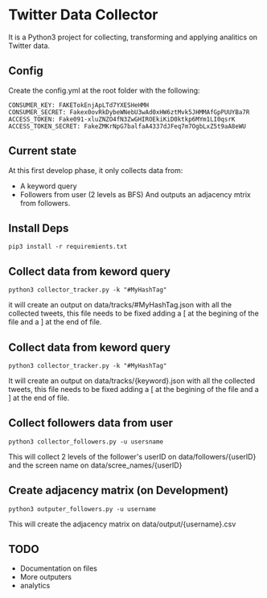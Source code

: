 # Twitter Data Collector
It is a Python3 project for collecting, transforming and applying analitics on Twitter data.

## Config
Create the config.yml at the root folder with the following:
```
CONSUMER_KEY: FAKETokEnjApLTd7YXESHeHMH
CONSUMER_SECRET: Fakex0ovRkDybeWNebU3wAd0xHW6ztMvk5JHMMAfGpPUUYBa7R
ACCESS_TOKEN: Fake091-xluZNZO4fN3ZwGHIROEkiKiD0ktkp6MYm1LI0qsrK
ACCESS_TOKEN_SECRET: FakeZMKrNpG7balfaA4337dJFeq7m7OgbLxZ5t9aA8eWU
```

## Current state
At this first develop phase, it only collects data from:
- A keyword query
- Followers from user (2 levels as BFS)
And outputs an adjacency mtrix from followers.

## Install Deps
```
pip3 install -r requiremients.txt
```
## Collect data from keword query
```
python3 collector_tracker.py -k "#MyHashTag"
```
it will create an output on data/tracks/#MyHashTag.json with all the collected tweets, this file needs to be fixed adding a [ at the begining of the file and a ] at the end of file.


## Collect data from keword query
```
python3 collector_tracker.py -k "#MyHashTag"
```

It will create an output on data/tracks/{keyword}.json with all the collected tweets, this file needs to be fixed adding a [ at the begining of the file and a ] at the end of file.

## Collect followers data from user
```
python3 collector_followers.py -u usersname
```
This will collect 2 levels of the follower's userID on data/followers/{userID} and the screen name on data/scree_names/{userID}

## Create adjacency matrix (on Development)
```
python3 outputer_followers.py -u username
```
This will create the adjacency matrix on data/output/{username}.csv

## TODO
- Documentation on files
- More outputers
- analytics

